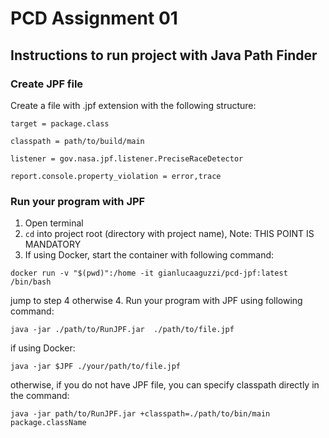 # PCD Assignment 01
## Instructions to run project with Java Path Finder
### Create JPF file
Create a file with .jpf extension with the following structure:
```
target = package.class

classpath = path/to/build/main

listener = gov.nasa.jpf.listener.PreciseRaceDetector

report.console.property_violation = error,trace
```
### Run your program with JPF
1. Open terminal
2. `cd` into project root (directory with project name), Note: THIS POINT IS MANDATORY
3. If using Docker, start the container with following command:
```
docker run -v "$(pwd)":/home -it gianlucaaguzzi/pcd-jpf:latest /bin/bash
```
jump to step 4 otherwise
4. Run your program with JPF using following command:
```
java -jar ./path/to/RunJPF.jar  ./path/to/file.jpf
```
if using Docker:
```
java -jar $JPF ./your/path/to/file.jpf
```
otherwise, if you do not have JPF file, you can specify classpath directly in the command:
```
java -jar path/to/RunJPF.jar +classpath=./path/to/bin/main package.className
```
